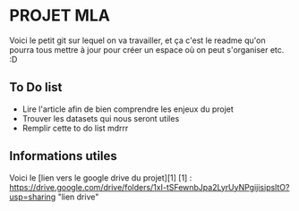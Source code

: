 PROJET MLA
===

Voici le petit git sur lequel on va travailler, et ça c'est le readme qu'on pourra tous mettre à jour pour créer un espace où on peut s'organiser etc. :D

## To Do list

- Lire l'article afin de bien comprendre les enjeux du projet
- Trouver les datasets qui nous seront utiles
- Remplir cette to do list mdrrr

## Informations utiles

Voici le [lien vers le google drive du projet][1] 
[1] : https://drive.google.com/drive/folders/1xI-tSFewnbJpa2LyrUyNPgijisipsltO?usp=sharing "lien drive"


